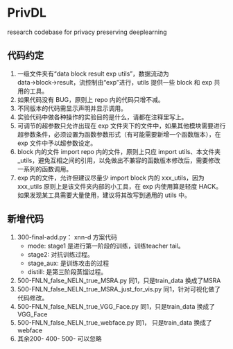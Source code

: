 # PrivDL

research codebase for privacy preserving deeplearning

## 代码约定
1. 一级文件夹有“data block result exp utils”，数据流动为 data→block→result，流控制由“exp”进行，utils 提供一些 block 和 exp 共用的工具。
2. 如果代码没有 BUG，原则上 repo 内的代码只增不减。
3. 不同版本的代码需显示声明并显示调用。
4. 实验代码中做各种操作的实验目的是什么，请都在注释里写上。
5. 可调节的超参数只允许出现在 exp 文件夹下的文件中，如果其他模块需要进行超参数条件，必须设置为函数参数形式（有可能需要新增一个函数版本），在 exp 文件中予以超参数设定。
6. block 内的文件 import repo 内的文件，原则上只应 import utils、本文件夹_utils，避免互相之间的引用，以免做出不兼容的函数版本修改后，需要修改一系列的函数调用。
7. exp 内的文件，允许但建议尽量少 import block 内的 xxx_utils，因为 xxx_utils 原则上是该文件夹内部的小工具，在 exp 内使用算是轻度 HACK。如果发现某工具需要大量使用，建议将其改写到通用的 utils 中。


## 新增代码
1. 300-final-add.py： xnn-d 方案代码
   - mode: stage1 是进行第一阶段的训练，训练teacher tail。
   - stage2: 对抗训练过程。
   - stage_aux: 是训练攻击的过程
   - distill: 是第三阶段蒸馏过程。
2. 500-FNLN_false_NELN_true_MSRA.py 同1，只是train_data 换成了MSRA
2. 500-FNLN_false_NELN_true_MSRA_just_for_vis.py 同1，针对可视化做了代码修改。
3. 500-FNLN_false_NELN_true_VGG_Face.py 同1，只是train_data 换成了VGG_Face
4. 500-FNLN_false_NELN_true_webface.py 同1， 只是train_data 换成了webface
5. 其余200-  400- 500- 可以忽略
